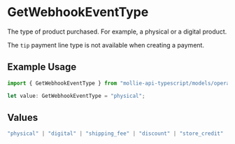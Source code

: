 # GetWebhookEventType

The type of product purchased. For example, a physical or a digital product.

The `tip` payment line type is not available when creating a payment.

## Example Usage

```typescript
import { GetWebhookEventType } from "mollie-api-typescript/models/operations";

let value: GetWebhookEventType = "physical";
```

## Values

```typescript
"physical" | "digital" | "shipping_fee" | "discount" | "store_credit" | "gift_card" | "surcharge" | "tip"
```